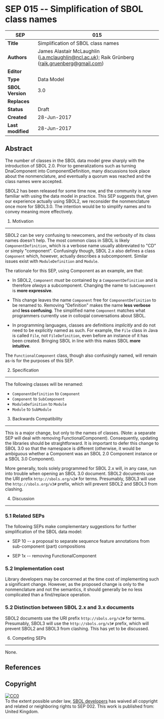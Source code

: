 SEP 015 -- Simplification of SBOL class names
===================================

SEP                     | 015
----------------------|--------------
**Title**                | Simplification of SBOL class names
**Authors**           | James Alastair McLaughlin (j.a.mclaughlin@ncl.ac.uk); Raik Grünberg (raik.gruenberg@gmail.com)
**Editor**            | 
**Type**               | Data Model
**SBOL Version** | 3.0
**Replaces**        | 
**Status**             | Draft
**Created**          | 28-Jun-2017
**Last modified**  | 28-Jun-2017

Abstract
-----------

The number of classes in the SBOL data model grew sharply with the introduction of SBOL 2.0.  Prior to generalizations such as turning DnaComponent into ComponentDefinition, many discussions took place about the nonmenclature, and eventually a quorum was reached and the class names were accepted. 

SBOL2 has been released for some time now, and the community is now familiar with using the data model in practice.  This SEP suggests that, given our experience actually using SBOL2, we reconsider the nonmenclature once more for SBOL3.0.  The intention would be to simplify names and to convey meaning more effectively.


1. Motivation
----------------

SBOL2 can be very confusing to newcomers, and the verbosity of its class names doesn't help.  The most common class in SBOL is likely `ComponentDefinition`, which is a verbose name usually abbreviated to "CD" or simply "component". Confusingly though, SBOL 2.x also defines a class `Component` which, however, actually describes a subcomponent. Similar issues exist with `ModuleDefinition` and `Module`. 

The rationale for this SEP, using Component as an example, are that:

* In SBOL2, `Component` _must_ be contained by a `ComponentDefinition` and is therefore _always_ a subcomponent.  Changing the name to `SubComponent` is <b>more expressive</b>.

* This change leaves the name `Component` free for `ComponentDefinition` to be renamed to.  Removing "Definition" makes the name <b>less verbose</b> and <b>less confusing</b>. The simplified name `Component` matches what programmers currently use in colloqial conversations about SBOL.

* In programming languages, classes are definitions _implicitly_ and do not need to be explicitly named as such.  For example, the `File` class in Java is called `File`, not `FileDefinition`, even before an instance of it has been created.  Bringing SBOL in line with this makes SBOL <b>more intuitive</b>.

The `FunctionalComponent` class, though also confusingly named, will remain as-is for the purposes of this SEP.



2. Specification 
----------------------------------------------

The following classes will be renamed:

* `ComponentDefinition` to `Component`
* `Component` to `SubComponent`
* `ModuleDefinition` to `Module`
* `Module` to `SubModule`


3. Backwards Compatibility <a name='compatibility'></a>
-----------------

This is a major change, but only to the names of classes. (Note: a separate SEP will deal with removing FunctionalComponent).  Consequently, updating the libraries should be straightforward.  It is important to defer this change to SBOL 3.0 so that the namespace is different (otherwise, it would be ambiguous whether a Component was an SBOL 2.0 Component instance or a SBOL 3.0 Component).

More generally, tools solely programmed for SBOL 2.x will, in any case, run into trouble when opening an SBOL 3.0 document. SBOL2 documents use the URI prefix `http://sbols.org/v2#` for terms.  Presumably, SBOL3 will use the `http://sbols.org/v3#` prefix, which will prevent SBOL2 and SBOL3 from clashing.



4. Discussion <a name='discussion'></a>
-----------------

### 5.1 Related SEPs

The following SEPs make complementary suggestions for further simplification of the SBOL data model:

* SEP 10 -- a proposal to separate sequence feature annotations from sub-component (part) compositions

* SEP 1x -- removing FunctionalComponent

### 5.2 Implementation cost

Library developers may be concerned at the time cost of implementing such a significant change.  However, as the proposed change is only to the nonmenclature and not the semantics, it should generally be no less complicated than a find/replace operation.

### 5.2 Distinction between SBOL 2.x and 3.x documents

SBOL2 documents use the URI prefix `http://sbols.org/v2#` for terms.  Presumably, SBOL3 will use the `http://sbols.org/v3#` prefix, which will prevent SBOL2 and SBOL3 from clashing.  This has yet to be discussed.




6. Competing SEPs <a name='competing_seps'></a>
-----------------

None.

References <a name='references'></a>
----------------

Copyright <a name='copyright'></a>
-------------

<p xmlns:dct="http://purl.org/dc/terms/" xmlns:vcard="http://www.w3.org/2001/vcard-rdf/3.0#">
  <a rel="license"
     href="http://creativecommons.org/publicdomain/zero/1.0/">
    <img src="http://i.creativecommons.org/p/zero/1.0/88x31.png" style="border-style: none;" alt="CC0" />
  </a>
  <br />
  To the extent possible under law,
  <a rel="dct:publisher"
     href="sbolstandard.org">
    <span property="dct:title">SBOL developers</span></a>
  has waived all copyright and related or neighboring rights to
  <span property="dct:title">SEP 002</span>.
This work is published from:
<span property="vcard:Country" datatype="dct:ISO3166"
      content="US" about="sbolstandard.org">
  United Kingdom</span>.
</p>

